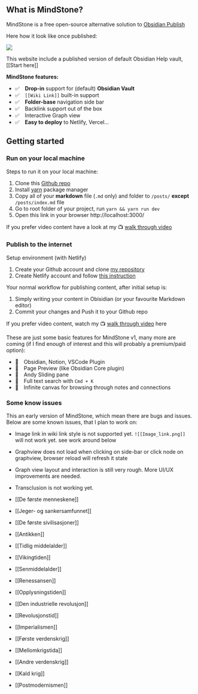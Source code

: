 ## What is MindStone?
MindStone is a free open-source alternative solution to [Obsidian Publish](https://obsidian.md/publish)

Here how it look like once published:

![](/images/CleanShot%202022-04-20%20at%2008.34.17@2x.png)

This website include a published version of default Obsidian Help vault, [[Start here]]

**MindStone features:**

-  ✅ **Drop-in** support for (default) **Obsidian Vault** 
-  ✅ `[[Wiki Link]]` built-in support
-  ✅ **Folder-base** navigation side bar
-  ✅ Backlink support out of the box
-  ✅ Interactive Graph view 
-  ✅ **Easy to deploy** to Netlify, Vercel...

## Getting started
### Run on your local machine

Steps to run it on your local machine:
1. Clone this [Github repo](https://github.com/TuanManhCao/digital-garden)
2. Install [yarn](https://classic.yarnpkg.com/lang/en/docs/install/#mac-stable) package manager 
3. Copy all of your **markdown** file (`.md` only) and folder to `/posts/` **except** `/posts/index.md` file
4. Go to root folder of your project, run `yarn && yarn run dev`
5. Open this link in your browser http://localhost:3000/ 

If you prefer video content have a look at my 📺 [walk through video](https://youtu.be/7_SmWA-_Wx8) 

### Publish to the internet

Setup environment (with Netlify)
1. Create your Github account and clone [my repository](https://github.com/TuanManhCao/digital-garden)
2. Create Netlify account and follow [this instruction](https://www.netlify.com/blog/2020/11/30/how-to-deploy-next.js-sites-to-netlify/) 


Your normal workflow for publishing content, after initial setup is:
1. Simply writing your content in Obisidian (or your favourite Markdown editor)
2. Commit your changes and Push it to your Github repo


If you prefer video content, watch my 📺 [walk through video](https://youtu.be/n8QDO6l64aw) here 

These are just some basic features for MindStone v1, many more are coming (if I find enough of interest and this will probably a premium/paid option):
- 🎯 Obsidian, Notion, VSCode Plugin 
- 🎯 Page Preview (like Obsidian Core plugin)
- 🎯 Andy Sliding pane
- 🎯 Full text search with `Cmd + K`
- 🎯 Infinite canvas for browsing through notes and connections

### Some know issues
This an early version of MindStone, which mean there are bugs and issues. Below are some known issues, that I plan to work on:
- Image link in wiki link style is not supported yet. `![[Image_link.png]]` will not work yet.  see work around below
- Graphview does not load when clicking on side-bar or click node on graphview, browser reload will refresh it state
- Graph view layout and interaction is still very rough. More UI/UX improvements are needed.
- Transclusion is not working yet.

- [[De første menneskene]]
- [[Jeger- og sankersamfunnet]]
- [[De første sivilisasjoner]]
- [[Antikken]]
- [[Tidlig middelalder]]
- [[Vikingtiden]]
- [[Senmiddelalder]]
- [[Renessansen]]
- [[Opplysningstiden]]
- [[Den industrielle revolusjon]]
- [[Revolusjonstid]]
- [[Imperialismen]]
- [[Første verdenskrig]]
- [[Mellomkrigstida]]
- [[Andre verdenskrig]]
- [[Kald krig]]
- [[Postmodernismen]]